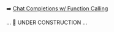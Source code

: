 ➡️ [Chat Completions w/ Function Calling](todo.md#chapter-16-ai-studio-chat-completions-w-function-calling)

... 🚧 UNDER CONSTRUCTION ...  
